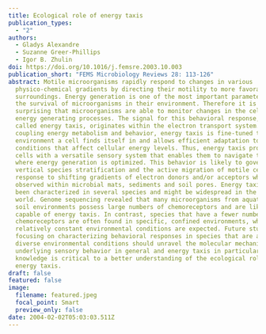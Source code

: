 ```yaml
---
title: Ecological role of energy taxis
publication_types:
  - "2"
authors:
  - Gladys Alexandre
  - Suzanne Greer-Phillips
  - Igor B. Zhulin
doi: https://doi.org/10.1016/j.femsre.2003.10.003
publication_short: "FEMS Microbiology Reviews 28: 113-126"
abstract: Motile microorganisms rapidly respond to changes in various
  physico-chemical gradients by directing their motility to more favorable
  surroundings. Energy generation is one of the most important parameters for
  the survival of microorganisms in their environment. Therefore it is not
  surprising that microorganisms are able to monitor changes in the cellular
  energy generating processes. The signal for this behavioral response, which is
  called energy taxis, originates within the electron transport system. By
  coupling energy metabolism and behavior, energy taxis is fine-tuned to the
  environment a cell finds itself in and allows efficient adaptation to changing
  conditions that affect cellular energy levels. Thus, energy taxis provides
  cells with a versatile sensory system that enables them to navigate to niches
  where energy generation is optimized. This behavior is likely to govern
  vertical species stratification and the active migration of motile cells in
  response to shifting gradients of electron donors and/or acceptors which are
  observed within microbial mats, sediments and soil pores. Energy taxis has
  been characterized in several species and might be widespread in the microbial
  world. Genome sequencing revealed that many microorganisms from aquatic and
  soil environments possess large numbers of chemoreceptors and are likely to be
  capable of energy taxis. In contrast, species that have a fewer number of
  chemoreceptors are often found in specific, confined environments, where
  relatively constant environmental conditions are expected. Future studies
  focusing on characterizing behavioral responses in species that are adapted to
  diverse environmental conditions should unravel the molecular mechanisms
  underlying sensory behavior in general and energy taxis in particular. Such
  knowledge is critical to a better understanding of the ecological role of
  energy taxis.
draft: false
featured: false
image:
  filename: featured.jpeg
  focal_point: Smart
  preview_only: false
date: 2004-02-02T05:03:03.511Z
---
```

